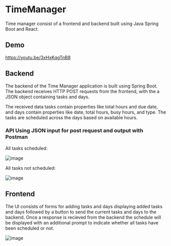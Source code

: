 # TimeManager
Time manager consist of a frontend and backend built using Java Spring Boot and React.

## Demo
https://youtu.be/3xHxKqgTnB8

## Backend
The backend of the Time Manager application is built using Spring Boot. The backend receives HTTP POST requests from the frontend, with the a JSON object containing tasks and days.

The received data tasks contain properties like total hours and due date, and days contain properties like date, total hours, busy hours, and type. The tasks are scheduled across the days based on available hours.


### API Using JSON input for post request and output with Postman
All tasks scheduled:

![image](https://github.com/LukasJonca/TimeManager/assets/78755884/08bbc9cf-219e-4672-9ba1-6a011d104807)

All tasks not scheduled:

![image](https://github.com/LukasJonca/TimeManager/assets/78755884/21d44f1f-e89d-410b-ba2e-ce546d1bb4af)

## Frontend

The UI consists of forms for adding tasks and days displaying added tasks and days followed by a button to send the current tasks and days to the backend. Once a response is recieved from the backend the schedule will be displayed with an additional prompt to indicate whether all tasks have been scheduled or not.

![image](https://github.com/LukasJonca/TimeManager/assets/78755884/64666b50-5efe-4424-a97a-9ad2a237ed40)


